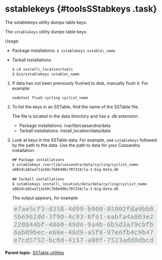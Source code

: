 # sstablekeys {#toolsSStabkeys .task}

The sstablekeys utility dumps table keys.

The `sstablekeys` utility dumps table keys.

Usage:

-   Package installations: `$ sstablekeys sstable\_name`
-   Tarball installations:

    ```screen
    $ cd install\_location/tools
    $ bin/sstablekeys sstable\_name
    ```


1.  If data has not been previously flushed to disk, manually flush it. For example:

    ```language-bash
    nodetool flush cycling cyclist_name
    ```

2.  To list the keys in an SSTable, find the name of the SSTable file.

    The file is located in the data directory and has a .db extension.

    -   Package installations: /var/lib/cassandra/data
    -   Tarball installations: install\_location/data/data
3.  Look at keys in the SSTable data. For example, use `sstablekeys` followed by the path to the data. Use the path to data for your Cassandra installation:

    ```screen
    ## Package installations
    $ sstablekeys /var/lib/cassandra/data/cycling/cyclist_name-a882dca02aaf11e58c7b8b496c707234/la-1-big-Data.db
    
    ## Tarball installations
    $ sstablekeys install\_location/data/data/cycling/cyclist_name-a882dca02aaf11e58c7b8b496c707234/la-1-big-Data.db
    ```

    The output appears, for example:

    ![](../images/screenshots/toolsSStabkeys1.png)


**Parent topic:** [SSTable utilities](../../cassandra/tools/toolsSSTableUtilitiesTOC.md)

